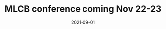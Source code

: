---
layout: post
title:  MLCB conference coming Nov 22-23 
date:   2021-09-01
excerpt: >
   Sara is co-organizing the MLCB conference, check it out: https://mlcb.github.io/ 
---